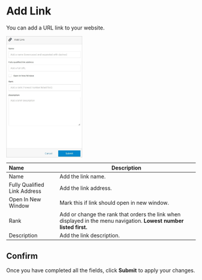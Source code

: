 # Add Link 

You can add a URL link to your website.

<img src="../../../../images/documents9.jpg" alt="documents9" style="width: 40%; display: block"></a>

**Name** | **Description**
:--- | ---
Name | Add the link name.
Fully Qualified Link Address | Add the link address.
Open In New Window | Mark this if link should open in new window.
Rank | Add or change the rank that orders the link when displayed in the menu navigation. **Lowest number listed first.**
Description | Add the link description.

## Confirm

Once you have completed all the fields, click **Submit** to apply your changes.